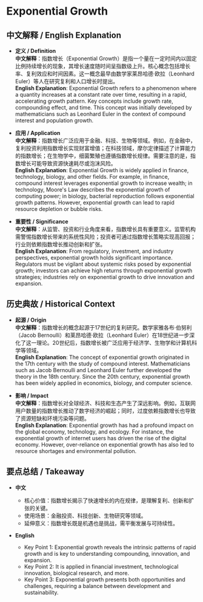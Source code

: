 # Exponential Growth

## 中文解释 / English Explanation

* **定义 / Definition**  
  **中文解释**：指数增长（Exponential Growth）是指一个量在一定时间内以固定比例持续增长的现象，其增长速度随时间呈指数级上升。核心概念包括增长率、复利效应和时间因素。这一概念最早由数学家莱昂哈德·欧拉（Leonhard Euler）等人在研究复利和人口增长时提出。  
  **English Explanation**: Exponential Growth refers to a phenomenon where a quantity increases at a constant rate over time, resulting in a rapid, accelerating growth pattern. Key concepts include growth rate, compounding effect, and time. This concept was initially developed by mathematicians such as Leonhard Euler in the context of compound interest and population growth.

* **应用 / Application**  
  **中文解释**：指数增长广泛应用于金融、科技、生物等领域。例如，在金融中，复利投资利用指数增长实现财富增值；在科技领域，摩尔定律描述了计算能力的指数增长；在生物学中，细菌繁殖也遵循指数增长规律。需要注意的是，指数增长可能导致资源快速耗尽或泡沫风险。  
  **English Explanation**: Exponential Growth is widely applied in finance, technology, biology, and other fields. For example, in finance, compound interest leverages exponential growth to increase wealth; in technology, Moore's Law describes the exponential growth of computing power; in biology, bacterial reproduction follows exponential growth patterns. However, exponential growth can lead to rapid resource depletion or bubble risks.

* **重要性 / Significance**  
  **中文解释**：从监管、投资和行业角度来看，指数增长具有重要意义。监管机构需警惕指数增长带来的系统性风险；投资者可通过指数增长策略实现高回报；行业则依赖指数增长推动创新和扩张。  
  **English Explanation**: From regulatory, investment, and industry perspectives, exponential growth holds significant importance. Regulators must be vigilant about systemic risks posed by exponential growth; investors can achieve high returns through exponential growth strategies; industries rely on exponential growth to drive innovation and expansion.

## 历史典故 / Historical Context

* **起源 / Origin**  
  **中文解释**：指数增长的概念起源于17世纪的复利研究。数学家雅各布·伯努利（Jacob Bernoulli）和莱昂哈德·欧拉（Leonhard Euler）在18世纪进一步深化了这一理论。20世纪后，指数增长被广泛应用于经济学、生物学和计算机科学等领域。  
  **English Explanation**: The concept of exponential growth originated in the 17th century with the study of compound interest. Mathematicians such as Jacob Bernoulli and Leonhard Euler further developed the theory in the 18th century. Since the 20th century, exponential growth has been widely applied in economics, biology, and computer science.

* **影响 / Impact**  
  **中文解释**：指数增长对全球经济、科技和生态产生了深远影响。例如，互联网用户数量的指数增长推动了数字经济的崛起；同时，过度依赖指数增长也导致了资源短缺和环境污染等问题。  
  **English Explanation**: Exponential growth has had a profound impact on the global economy, technology, and ecology. For instance, the exponential growth of internet users has driven the rise of the digital economy. However, over-reliance on exponential growth has also led to resource shortages and environmental pollution.

## 要点总结 / Takeaway

* **中文**  
  - 核心价值：指数增长揭示了快速增长的内在规律，是理解复利、创新和扩张的关键。  
  - 使用场景：金融投资、科技创新、生物研究等领域。  
  - 延伸意义：指数增长既是机遇也是挑战，需平衡发展与可持续性。  

* **English**  
  - Key Point 1: Exponential growth reveals the intrinsic patterns of rapid growth and is key to understanding compounding, innovation, and expansion.  
  - Key Point 2: It is applied in financial investment, technological innovation, biological research, and more.  
  - Key Point 3: Exponential growth presents both opportunities and challenges, requiring a balance between development and sustainability.